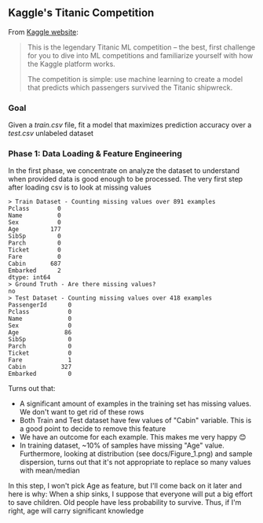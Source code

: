 ## Kaggle's Titanic Competition

From [Kaggle website](https://www.kaggle.com/c/titanic):

> This is the legendary Titanic ML competition – the best, first challenge for you to dive into ML competitions and familiarize yourself with how the Kaggle platform works.
> 
>The competition is simple: use machine learning to create a model that predicts which passengers survived the Titanic shipwreck.

### Goal
Given a *train.csv* file, fit a model that maximizes prediction accuracy over a *test.csv* unlabeled dataset

### Phase 1: Data Loading & Feature Engineering
In the first phase, we concentrate on analyze the dataset to understand when provided data is good enough to be processed. The very first step after loading csv is to look at missing values

	> Train Dataset - Counting missing values over 891 examples
    Pclass        0
    Name          0
    Sex           0
    Age         177
    SibSp         0
    Parch         0
    Ticket        0
    Fare          0
    Cabin       687
    Embarked      2
	dtype: int64
	> Ground Truth - Are there missing values?
	no
	> Test Dataset - Counting missing values over 418 examples
	PassengerId      0
	Pclass           0
	Name             0
	Sex              0
	Age             86
	SibSp            0
	Parch            0
	Ticket           0
	Fare             1
	Cabin          327
	Embarked         0

Turns out that:
* A significant amount of examples in the training set has missing values. We don't want to get rid of these rows
* Both Train and Test dataset have few values of "Cabin" variable. This is a good point to decide to remove this feature
* We have an outcome for each example. This makes me very happy :blush:
* In training dataset, ~10% of samples have missing "Age" value. Furthermore, looking at distribution (see docs/Figure_1.png) and sample dispersion, turns out that it's not appropriate to replace so many values with mean/median

In this step, I won't pick Age as feature, but I'll come back on it later and here is why: When a ship sinks, I suppose that everyone will put a big effort to save children. Old people have less probability to survive. Thus, if I'm right, age will carry significant knowledge
